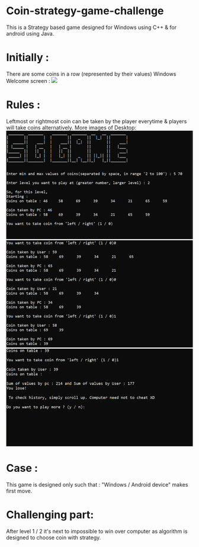 # Coin-strategy-game-challenge

This is a Strategy based game designed for Windows using C++ & for android using Java.

# Initially :
There are some coins in a row (represented by their values)
Windows Welcome screen :
![](images/destopScreen1)
# Rules :
Leftmost or rightmost coin can be taken by the player everytime & players will take coins alternatively.
More images of Desktop:
![](images/desktopScreen2.png)
![](images/desktopScreen3.png)
![](images/desktopScreen4.png)
# Case :
This game is designed only such that : "Windows / Android device" makes first move.
# Challenging part:
After level 1 / 2 it's next to impossible to win over computer as algorithm is designed to choose coin with strategy.
